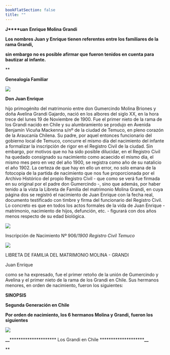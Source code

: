 ```yaml
---
bookFlatSection: false
title: ""
---
```


**J****uan** **Enrique Molina Grandi** 

**Los nombres Juan y Enrique tienen referentes entre los familiares de la rama Grandi,**

**sin embargo no es posible afirmar que fueron tenidos en cuenta para bautizar al infante.**

**

**Genealogía Familiar** 

[![](https://sites.google.com/site/juanenriquemolinagrandi/_/rsrc/1285689549224/home/Cuadro%20genealogico.JPG?height=323&width=689)](https://sites.google.com/site/juanenriquemolinagrandi/home/Cuadro%20genealogico.JPG?attredirects=0)

**Don Juan Enrique** 

hijo primogénito del matrimonio entre don Gumercindo Molina Briones y doña Avelina Grandi Gajardo, nació en los albores del siglo XX, en la hora trece del lunes 19 de Noviembre de 1900. Fue el primer nieto de la rama de los Grandi nacido en Chile y su alumbramiento se produjo en Avenida Benjamín Vicuña Mackenna s/nº de la ciudad de Temuco, en pleno corazón de la Araucanía Chilena. Su padre, por aquel entonces funcionario del gobierno local de Temuco, concurre el mismo día del nacimiento del infante a formalizar la inscripción de rigor en el Registro Civil de la ciudad. Sin embargo, por motivos que no ha sido posible dilucidar, en el Registro Civil ha quedado consignado su nacimiento como acaecido el mismo día, el mismo mes pero en vez del año 1900, se registra como año de su natalicio el año 1902. La certeza de que hay en ello un error, no solo emana de la fotocopia de la partida de nacimiento que nos fue proporcionada por el Archivo Histórico del propio Registro Civil - que como se verá fue firmada en su original por el padre don Gumercindo -, sino que además, por haber tenido a la vista la Libreta de Familia del matrimonio Molina Grandi, en cuya página dos se registró el nacimiento de Juan Enrique con la fecha real, documento testificado con timbre y firma del funcionario del Registro Civil. Lo concreto es que en todos los actos formales de la vida de Juan Enrique -matrimonio, nacimiento de hijos, defunción, etc. - figurará con dos años menos respecto de su edad biológica.

[![](https://sites.google.com/site/juanenriquemolinagrandi/_/rsrc/1288100524218/home/JUAN%20E.%20MOLINA%20GRANDI.JPG?height=320&width=734)](https://sites.google.com/site/juanenriquemolinagrandi/home/JUAN%20E.%20MOLINA%20GRANDI.JPG?attredirects=0)

Inscripción de Nacimiento Nº 906/_1900_ _Registro Civil Temuco_

[![](https://sites.google.com/site/juanenriquemolinagrandi/_/rsrc/1288194268452/home/Libreta%20de%20familia%20.jpg)](https://sites.google.com/site/juanenriquemolinagrandi/home/Libreta%20de%20familia%20.jpg?attredirects=0)

 LIBRETA DE FAMILIA DEL MATRIMONIO MOLINA - GRANDI

Juan Enrique

como se ha expresado, fue el primer retoño de la unión de Gumercindo y Avelina y el primer nieto de la rama de los Grandi en Chile. Sus hermanos menores, en orden de nacimiento, fueron los siguientes:

**SINOPSIS**

****Segunda Generación en Chile**** 

**Por orden de nacimiento, los 6 hermanos Molina y Grandi, fueron los siguientes** 

[![](https://sites.google.com/site/juanenriquemolinagrandi/_/rsrc/1303270061690/home/HERMANOSMOLINAGRANDI%28Avelina%29.JPG)](https://sites.google.com/site/juanenriquemolinagrandi/home/HERMANOSMOLINAGRANDI%28Avelina%29.JPG?attredirects=0)

**__**\*\*\*\*\*\*\*\*\*\*\*\*\*\*\*\*\*\*\*\*\* Los Grandi en Chile \*\*\*\*\*\*\*\*\*\*\*\*\*\*\*\*\*\*\*\***__**























**